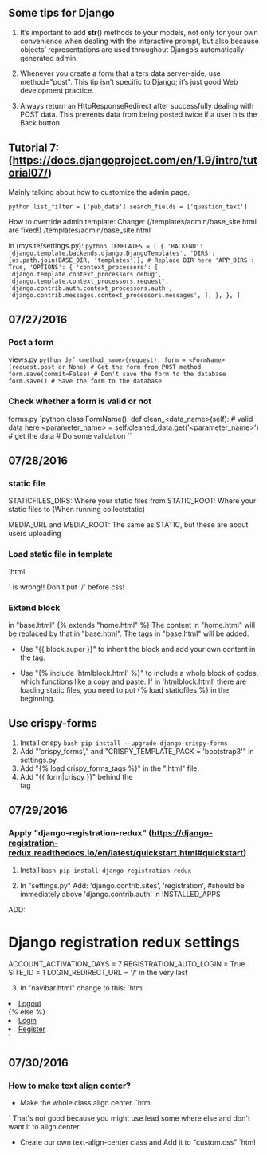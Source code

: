 ## Some tips for Django

1. It’s important to add __str__() methods to your models, not only for your own convenience when dealing with the interactive prompt, but also because objects’ representations are used throughout Django’s automatically-generated admin.

2. Whenever you create a form that alters data server-side, use method="post".  This tip isn’t specific to Django; it’s just good Web development practice.

3. Always return an HttpResponseRedirect after successfully dealing with POST data.  This prevents data from being posted twice if a user hits the Back button.

## Tutorial 7: (https://docs.djangoproject.com/en/1.9/intro/tutorial07/)
Mainly talking about how to customize the admin page.

` python
list_filter = ['pub_date']
search_fields = ['question_text']
`

How to override admin template:
Change: (/templates/admin/base_site.html are fixed!)
<container>/templates/admin/base_site.html

in (mysite/settings.py):
`python
TEMPLATES = [
    {
        'BACKEND': 'django.template.backends.django.DjangoTemplates',
        'DIRS': [os.path.join(BASE_DIR, 'templates')], # Replace DIR here
        'APP_DIRS': True,
        'OPTIONS': {
            'context_processors': [
                'django.template.context_processors.debug',
                'django.template.context_processors.request',
                'django.contrib.auth.context_processors.auth',
                'django.contrib.messages.context_processors.messages',
            ],
        },
    },
]
`

## 07/27/2016
### Post a form
views.py
`python
def <method_name>(request):
    form = <FormName>(request.post or None) # Get the form from POST method
    form.save(commit=False) # Don't save the form to the database
    form.save() # Save the form to the database
`

### Check whether a form is valid or not
forms.py
`python
class FormName():
    def clean_<data_name>(self): # valid data here
    <parameter_name> = self.cleaned_data.get('<parameter_name>') # get the data
    # Do some validation
``

## 07/28/2016
### static file
STATICFILES_DIRS: Where your static files from
STATIC_ROOT: Where your static files to (When running collectstatic)

MEDIA_URL and MEDIA_ROOT: The same as STATIC, but these are about users uploading

### Load static file in template
`html
<link href="{% static 'css/bootstrap.min.css'%}" rel="stylesheet">
`
<link href="{% static '/css/bootstrap.min.css'%}" rel="stylesheet"> is wrong!!
Don't put '/' before css!

### Extend block
in "base.html"
{% extends "home.html" %}
The content in "home.html" will be replaced by that in "base.html".  The tags in "base.html" will be added.

+ Use "{{ block.super }}" to inherit the block and add your own content in the tag.

+ Use "{% include 'htmlblock.html' %}" to include a whole block of codes, which functions like a copy and paste. If in 'htmlblock.html' there are loading static files, you need to put {% load staticfiles %} in the beginning.

## Use crispy-forms
1. Install crispy
`bash
pip install --upgrade django-crispy-forms
`
2. Add "'crispy_forms'," and "CRISPY_TEMPLATE_PACK = 'bootstrap3'" in settings.py.
3. Add "{% load crispy_forms_tags %}" in the ".html" file.
4. Add "{{ form|crispy }}" behind the <form> tag

## 07/29/2016
### Apply "django-registration-redux" (https://django-registration-redux.readthedocs.io/en/latest/quickstart.html#quickstart)
1. Install
`bash
pip install django-registration-redux
`

2. In "settings.py"
Add:
  'django.contrib.sites',
  'registration', #should be immediately above 'django.contrib.auth'
in INSTALLED_APPS

ADD:
# Django registration redux settings
  ACCOUNT_ACTIVATION_DAYS = 7
  REGISTRATION_AUTO_LOGIN = True
  SITE_ID = 1
  LOGIN_REDIRECT_URL = '/'
in the very last

3. In "navibar.html" change to this:
`html
<li><a href="{% url 'auth_logout' %}">Logout</a></li>
<!-- <li class="active"><a href="./">Static top <span class="sr-only">(current)</span></a></li> -->
{% else %}
<li><a href="{% url 'auth_login' %}">Login</a></li>
<li><a href="{% url 'registration_register' %}">Register</a></li>
`

## 07/30/2016
### How to make text align center?
+ Make the whole class align center.
`html
<style>
.lead {
    text-align:center;
}
</style>
`
That's not good because you might use lead some where else and don't want it to align center.

+ Create our own text-align-center class and Add it to "custom.css"
`html
<style>
.text-align-center {
    text-align:center;
}
`
In this way, you can add self-defined class text-align-center when you want the content to be aligned center.

### Use queryset to operate the models
https://docs.djangoproject.com/en/1.9/ref/models/querysets/
https://www.codingforentrepreneurs.com/projects/srvup-membership/
1. In "view.py"
Add:
`python
if request.user.is_authenticated() and request.user.is_staff: # If the user is admin, it is "staff"
    context = {
        'queryset': # Some queryset
    }
`

## 07/31/2016
### Setup production environment.
1. Create a new folder called "settings" in in configuration folder.
2. In "settings" folder, create "init.py", "base.py", "local.py" and "production.py"
3. Copy content from old settings to "base.py" and "local.py".
4. In "local.py" change :
`python
BASE_DIR = os.path.dirname((os.path.dirname(os.path.dirname(os.path.abspath(__file__))))
DEBUG = False
ALLOWED_HOSTS = ['*']
`

### Using FTP
1. Cyberduck
2. Transmit

### Set up requirement
`bash
pip freeze > requirements.txt
`

`bash
pip install -r requirements.txt
`

## 08/04/2016
`html
.navbar-nav>li>a:hover {
    color: #111;
}
`
This is right

`html
.navbar-nav>li>a: hover {
    color: #111;
}`
WRONG!

## 08/16/2016
`js
var articles = $("article"); // Wrong!
articles[i].attr("class")
$(articles[i]).attr("class") // Correct!`

## 08/27/2016
Install python development files:
`bash
sudo apt-get install python-dev
sudo apt-get install python-pip`

Now that the development files are available, we can install uWSGI globally through pip by typing:
`bash
sudo pip install uwsgi`

Deploy Django with uWSGI:
`bash
uwsgi --http :8000 --module mysite.wsgi`

Deploy备忘录：
折腾了一两个小时，终于解决了502 Bad Gateway的问题。
nginx的作用是分发网络包，在设置里每个"location"定义了一个包去往的地址。
在我的设置中，最下面的包是去往Django的，
所以不仅要开启nginx服务器：
`bash
sudo service nginx restart`

还要开启Django:
`bash
uwsgi --socket mysite.sock --module mysite.wsgi`

而这Django和Nginx的关系是：
`the web client <-> the web server <-> the socket <-> uWSGI <-> Python`

中间要有一个socket来连接！！
502 Bad Gateway的原因就是找不到这个socket

通过
`vim /var/log/nginx/error.log`
我发现
`connect() to unix:///home/ubuntu/thinkhow/django/mysite.sock failed (2: No such file or directory) while connecting to upstream, client: 128.237.210.254, server: example.com, request: "GET / HTTP/1.1", upstream: "uwsgi://unix:///home/ubuntu/thinkhow/django/mysite.sock:", host: "ec2-52-91-196-230.compute-1.amazonaws.com:8000"`
没有找到这个sock！！这就是出错的原因

没有的话，自己就创建一个
`sudo vim thinkhow.sock`
内容空白即可

注意还有会有Permission Denied的问题：
`2016/08/27 20:11:04 [crit] 11882#0: *1 connect() to unix:///home/ubuntu/uwsgi-tutorial/mysite/mysite.sock failed (13: Permission denied) while connecting to upstream, client: 128.237.210.254, server: 52.91.196.230, request: "GET / HTTP/1.1", upstream: "uwsgi://unix:///home/ubuntu/uwsgi-tutorial/mysite/mysite.sock:", host: "52.91.196.230:8000"`

如此即可：
`bash
uwsgi --socket mysite.sock --wsgi-file test.py --chmod-socket=666 # (very permissive)`
Or:
`bash
uwsgi --socket mysite.sock --wsgi-file test.py --chmod-socket=664 # (more sensible)`

Run uWSGI in background:
`bash
uwsgi --ini uwsgi.ini &
`

Stop uWSGI:
`bash
killall -9 uwsgi
`

至此Django终于部署成功啦！

## 08/29/2016
In python
('update_time',)
is a tuple, but
('update_time')
is not!
`python
class BangumiTimeAdmin(admin.ModelAdmin):
    list_display = ('update_time',)
`

### STATIC_ROOT VS STATIC_URL
STATIC_URL is where Django stores the static files.
STATIC_ROOT is where your web server to find the static files.

### How to stop uWSGI:
ps ax | grep uwsgi
15005 pts/4    S      0:00 /ve/path/bin/uwsgi --ini config.ini
15006 pts/4    S      0:00 /ve/path/bin/uwsgi --ini config.ini
15007 pts/4    S      0:00 /ve/path/bin/uwsgi --ini config.ini

killall -9 uwsgi


## Deploy update 01/02/2017
To turn in homework 6, create files (and subdirectories if needed) in
this directory, add and commit those files to your cloned repository,
and push your commit to your bare repository on GitHub.

Add any general notes or instructions for the TAs to this README file.
The TAs will read this file before evaluating your work.

Deploy URL: http://www.thinkhowblog.com/

## Setup Environment
```bash
sudo apt-get update
```

Install python development files:
```bash
sudo apt-get install python-dev
sudo apt-get install python-pip
```

Now that the development files are available, we can install uWSGI globally through pip by typing:

Install Django and the dependencies:
```bash
sudo pip install django
sudo pip install Pillow
sudo pip install uwsgi
```

Install Nginx
```
sudo apt-get install nginx
```

Configure the static root in django. (setting.py)
```
STATIC_ROOT = os.path.join(BASE_DIR, "static_root/")
```
Then
```
python manage.py collectstatic
```

Create a log file
```
sudo vim /var/log/uwsgi/xinghaoz.log
```

Change the default port of Nginx.
```
sudo vim /etc/nginx/sites-available/default
```
Change the following 2 lines:
```
listen 80 default_server;
listen [::]:80 default_server;
```
To:
```
listen 8080 default_server;
listen [::]:8080 default_server;
```


## Deploy
When running in delopying mode, we should set the DEBUG mode to False:
In settings.py:
```
DEBUG = False
ALLOWED_HOSTS = ['*']
```

```
sudo ln -s /home/ubuntu/grumblr/xinghaoz_nginx.conf /etc/nginx/sites-enabled/
```

Or directly copy the configuration file into the directory
```
sudo cp xinghaoz_nginx.conf /etc/nginx/sites-enabled/xinghaoz_nginx.conf
```

Run Nginx server:
```
sudo service nginx restart
```

Run Django with uwsgi:
```
uwsgi --socket xinghaoz.sock --module webapps.wsgi --chmod-socket=666
```

By now, we have successfully deploy our application in the web!

---------
For our convenience, we can set a .ini file and include all our configuration
in the file, then run the uwsgi by using the configuration file.

Create a file "uwsgi.ini" and copy the following into the file:
```
[uwsgi]
# Django-related settings
# the base directory (full path)
chdir=/home/ubuntu/grumblr
# Django's wsgi file
module          = webapps.wsgi
# the virtualenv (full path)
＃home            = /path/to/virtualenv
# process-related settings
# master
master          = true
# maximum number of worker processes
processes       = 10
# the socket (use the full path to be safe)
socket          = /home/ubuntu/grumblr/xinghaoz.sock
# ... with appropriate permissions - may be needed
chmod-socket    = 666
# clear environment on exit
vacuum          = true
```

Run uWSGI in background:
```bash
uwsgi --ini uwsgi.ini &
```

If we want to Stop uWSGI:
```bash
killall -9 uwsgi
```

Remember to change the DB!
```
DATABASES = {
    # Use Postgresql
    'default': {
        'ENGINE': 'django.db.backends.postgresql_psycopg2',
        'NAME': 'myproject',
        'USER': 'myprojectuser',
        'PASSWORD': POSTGRESQL_PASSWORD,
        'HOST': 'localhost',
        'PORT': '',
    }
}
```

Remember to hide you key!

Don't forget to make the deploy secure by add following into settings.py:
```
SECRET_KEY = SECRET_KEY
CSRF_COOKIE_SECURE = True
CSRF_COOKIE_HTTPONLY = True
X_FRAME_OPTIONS = 'DENY'
SECURE_CONTENT_TYPE_NOSNIFF = True
SECURE_BROWSER_XSS_FILTER = True
SECURE_SSL_REDIRECT = True
SESSION_COOKIE_SECURE = True
SECURE_HSTS_SECONDS = '0'
SECURE_HSTS_INCLUDE_SUBDOMAINS = True
``

